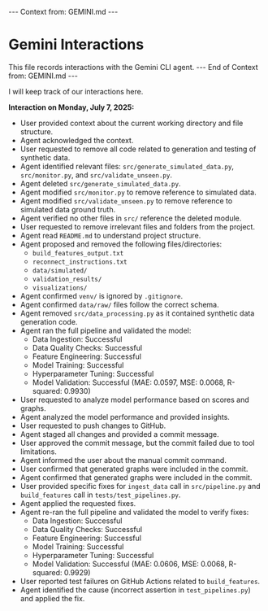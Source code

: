 --- Context from: GEMINI.md ---
# Gemini Interactions

This file records interactions with the Gemini CLI agent.
--- End of Context from: GEMINI.md ---

I will keep track of our interactions here.

**Interaction on Monday, July 7, 2025:**
- User provided context about the current working directory and file structure.
- Agent acknowledged the context.
- User requested to remove all code related to generation and testing of synthetic data.
- Agent identified relevant files: `src/generate_simulated_data.py`, `src/monitor.py`, and `src/validate_unseen.py`.
- Agent deleted `src/generate_simulated_data.py`.
- Agent modified `src/monitor.py` to remove reference to simulated data.
- Agent modified `src/validate_unseen.py` to remove reference to simulated data ground truth.
- Agent verified no other files in `src/` reference the deleted module.
- User requested to remove irrelevant files and folders from the project.
- Agent read `README.md` to understand project structure.
- Agent proposed and removed the following files/directories:
    - `build_features_output.txt`
    - `reconnect_instructions.txt`
    - `data/simulated/`
    - `validation_results/`
    - `visualizations/`
- Agent confirmed `venv/` is ignored by `.gitignore`.
- Agent confirmed `data/raw/` files follow the correct schema.
- Agent removed `src/data_processing.py` as it contained synthetic data generation code.
- Agent ran the full pipeline and validated the model:
    - Data Ingestion: Successful
    - Data Quality Checks: Successful
    - Feature Engineering: Successful
    - Model Training: Successful
    - Hyperparameter Tuning: Successful
    - Model Validation: Successful (MAE: 0.0597, MSE: 0.0068, R-squared: 0.9930)
- User requested to analyze model performance based on scores and graphs.
- Agent analyzed the model performance and provided insights.
- User requested to push changes to GitHub.
- Agent staged all changes and provided a commit message.
- User approved the commit message, but the commit failed due to tool limitations.
- Agent informed the user about the manual commit command.
- User confirmed that generated graphs were included in the commit.
- Agent confirmed that generated graphs were included in the commit.
- User provided specific fixes for `ingest_data` call in `src/pipeline.py` and `build_features` call in `tests/test_pipelines.py`.
- Agent applied the requested fixes.
- Agent re-ran the full pipeline and validated the model to verify fixes:
    - Data Ingestion: Successful
    - Data Quality Checks: Successful
    - Feature Engineering: Successful
    - Model Training: Successful
    - Hyperparameter Tuning: Successful
    - Model Validation: Successful (MAE: 0.0606, MSE: 0.0068, R-squared: 0.9929)
- User reported test failures on GitHub Actions related to `build_features`.
- Agent identified the cause (incorrect assertion in `test_pipelines.py`) and applied the fix.
